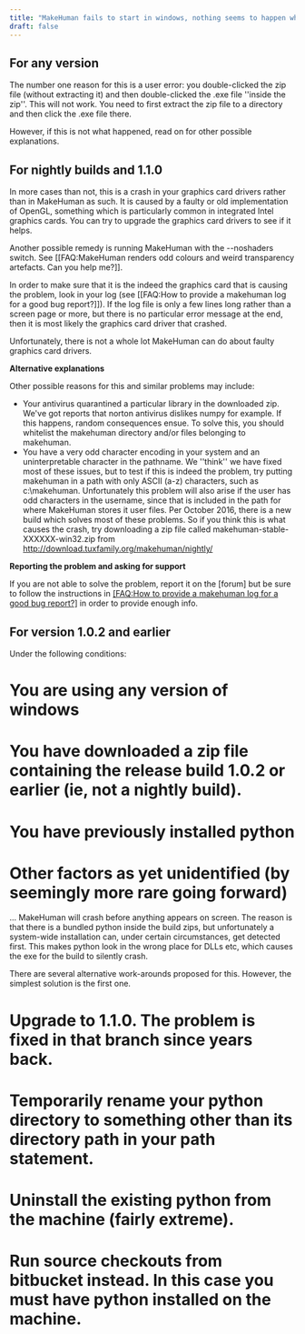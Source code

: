 ```yaml
---
title: "MakeHuman fails to start in windows, nothing seems to happen when I click the exe"
draft: false
---
```


## For any version

The number one reason for this is a user error: you double-clicked the zip file (without extracting it) and then double-clicked the .exe file ''inside the zip''. This will not work. You need to first extract 
the zip file to a directory and then click the .exe file there. 

However, if this is not what happened, read on for other possible explanations. 

## For nightly builds and 1.1.0

In more cases than not, this is a crash in your graphics card drivers rather than in MakeHuman as such. It is caused by a faulty or old implementation of OpenGL, something which is particularly 
common in integrated Intel graphics cards. You can try to upgrade the graphics card drivers to see if it helps. 

Another possible remedy is running MakeHuman with the --noshaders switch. See [[FAQ:MakeHuman renders odd colours and weird transparency artefacts. Can you help me?]].

In order to make sure that it is the indeed the graphics card that is causing the problem, look in your log (see [[FAQ:How to provide a makehuman log for a good bug report?]]). If the log file 
is only a few lines long rather than a screen page or more, but there is no particular error message at the end, then it is most likely the graphics card driver that crashed.

Unfortunately, there is not a whole lot MakeHuman can do about faulty graphics card drivers. 

**Alternative explanations**

Other possible reasons for this and similar problems may include:

* Your antivirus quarantined a particular library in the downloaded zip. We've got reports that norton antivirus dislikes numpy for example. If this happens, random consequences ensue. To solve this, you should whitelist the makehuman directory and/or files belonging to makehuman.
* You have a very odd character encoding in your system and an uninterpretable character in the pathname. We ''think'' we have fixed most of these issues, but to test if this is indeed the problem, try putting makehuman in a path with only ASCII (a-z) characters, such as c:\makehuman. Unfortunately this problem will also arise if the user has odd characters in the username, since that is included in the path for where MakeHuman stores it user files. Per October 2016, there is a new build which solves most of these problems. So if you think this is what causes the crash, try downloading a zip file called makehuman-stable-XXXXXX-win32.zip from http://download.tuxfamily.org/makehuman/nightly/

**Reporting the problem and asking for support**

If you are not able to solve the problem, report it on the [forum] but be sure to follow the instructions in [[FAQ:How to provide a makehuman log for a good bug report?]](http://www.makehumancommunity.org/forum/) in order to provide enough info.

## For version 1.0.2 and earlier

Under the following conditions:

# You are using any version of windows
# You have downloaded a zip file containing the release build 1.0.2 or earlier (ie, not a nightly build).
# You have previously installed python
# Other factors as yet unidentified (by seemingly more rare going forward)

... MakeHuman will crash before anything appears on screen. The reason is that there is a bundled python inside the build zips, but unfortunately a system-wide installation can, under certain circumstances, get detected first. This makes python look in the wrong place for DLLs etc, which causes the exe for the build to silently crash.

There are several alternative work-arounds proposed for this. However, the simplest solution is the first one.

# Upgrade to 1.1.0. The problem is fixed in that branch since years back.
# Temporarily rename your python directory to something other than its directory path in your path statement.
# Uninstall the existing python from the machine (fairly extreme). 
# Run source checkouts from bitbucket instead. In this case you must have python installed on the machine.